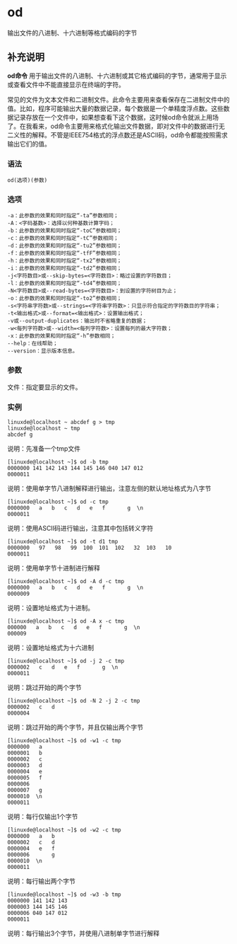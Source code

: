 od
===

输出文件的八进制、十六进制等格式编码的字节

## 补充说明

**od命令** 用于输出文件的八进制、十六进制或其它格式编码的字节，通常用于显示或查看文件中不能直接显示在终端的字符。

常见的文件为文本文件和二进制文件。此命令主要用来查看保存在二进制文件中的值。比如，程序可能输出大量的数据记录，每个数据是一个单精度浮点数。这些数据记录存放在一个文件中，如果想查看下这个数据，这时候od命令就派上用场了。在我看来，od命令主要用来格式化输出文件数据，即对文件中的数据进行无二义性的解释。不管是IEEE754格式的浮点数还是ASCII码，od命令都能按照需求输出它们的值。

### 语法  

```
od(选项)(参数)
```

### 选项  

```
-a：此参数的效果和同时指定“-ta”参数相同；
-A：<字码基数>：选择以何种基数计算字码；
-b：此参数的效果和同时指定“-toC”参数相同；
-c：此参数的效果和同时指定“-tC”参数相同；
-d：此参数的效果和同时指定“-tu2”参数相同；
-f：此参数的效果和同时指定“-tfF”参数相同；
-h：此参数的效果和同时指定“-tx2”参数相同；
-i：此参数的效果和同时指定“-td2”参数相同；
-j<字符数目>或--skip-bytes=<字符数目>：略过设置的字符数目；
-l：此参数的效果和同时指定“-td4”参数相同；
-N<字符数目>或--read-bytes=<字符数目>：到设置的字符树目为止；
-o：此参数的效果和同时指定“-to2”参数相同；
-s<字符串字符数>或--strings=<字符串字符数>：只显示符合指定的字符数目的字符串；
-t<输出格式>或--format=<输出格式>：设置输出格式；
-v或--output-duplicates：输出时不省略重复的数据；
-w<每列字符数>或--width=<每列字符数>：设置每列的最大字符数；
-x：此参数的效果和同时指定“-h”参数相同；
--help：在线帮助；
--version：显示版本信息。
```

### 参数  

文件：指定要显示的文件。

### 实例  

```
linuxde@localhost ~ abcdef g > tmp
linuxde@localhost ~ tmp
abcdef g
```

说明：先准备一个tmp文件

```
[linuxde@localhost ~]$ od -b tmp
0000000 141 142 143 144 145 146 040 147 012
0000011
```

说明：使用单字节八进制解释进行输出，注意左侧的默认地址格式为八字节

```
[linuxde@localhost ~]$ od -c tmp
0000000   a   b   c   d   e   f       g  \n
0000011
```

说明：使用ASCII码进行输出，注意其中包括转义字符

```
[linuxde@localhost ~]$ od -t d1 tmp
0000000   97   98   99  100  101  102   32  103   10
0000011
```

说明：使用单字节十进制进行解释

```
[linuxde@localhost ~]$ od -A d -c tmp
0000000   a   b   c   d   e   f       g  \n
0000009
```

说明：设置地址格式为十进制。

```
[linuxde@localhost ~]$ od -A x -c tmp
000000   a   b   c   d   e   f       g  \n
000009
```

说明：设置地址格式为十六进制

```
[linuxde@localhost ~]$ od -j 2 -c tmp
0000002   c   d   e   f       g  \n
0000011
```

说明：跳过开始的两个字节

```
[linuxde@localhost ~]$ od -N 2 -j 2 -c tmp
0000002   c   d
0000004
```

说明：跳过开始的两个字节，并且仅输出两个字节

```
[linuxde@localhost ~]$ od -w1 -c tmp
0000000   a
0000001   b
0000002   c
0000003   d
0000004   e
0000005   f
0000006   
0000007   g
0000010  \n
0000011
```

说明：每行仅输出1个字节

```
[linuxde@localhost ~]$ od -w2 -c tmp
0000000   a   b
0000002   c   d
0000004   e   f
0000006       g
0000010  \n
0000011
```

说明：每行输出两个字节

```
[linuxde@localhost ~]$ od -w3 -b tmp
0000000 141 142 143
0000003 144 145 146
0000006 040 147 012
0000011
```

说明：每行输出3个字节，并使用八进制单字节进行解释


<!-- Linux命令行搜索引擎：https://jaywcjlove.github.io/linux-command/ -->